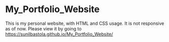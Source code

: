 # My_Portfolio_Website
This is my personal website, with HTML and CSS usage. It is not responsive as of now.
Please view it by going to https://sunilbastola.github.io/My_Portfolio_Website/
